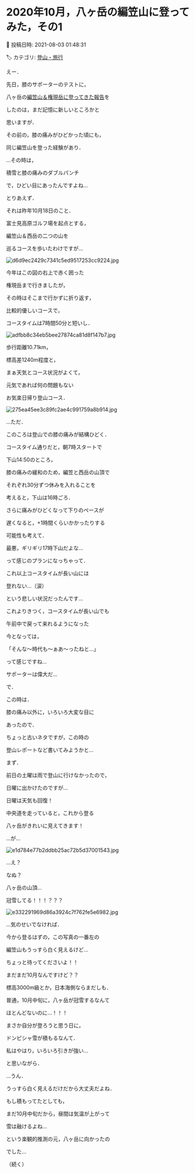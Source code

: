 # 2020年10月，八ヶ岳の編笠山に登ってみた，その1

📅 投稿日時: 2021-08-03 01:48:31

🏷️ カテゴリ: [登山・旅行](c1d637a11a25b457ac978d197adbdafc5.md)

えー．


先日，膝のサポーターのテストに，


八ヶ岳の[編笠山＆権現岳に登ってきた報告](e12c3a3b2ec073c3bbbc740b7eb3764cc.md)を


したのは，まだ記憶に新しいところかと


思いますが．





その前の，膝の痛みがひどかった頃にも，


同じ編笠山を登った経験があり．


…その時は，


積雪と膝の痛みのダブルパンチ


で，ひどい目にあったんですよね…





とりあえず．


それは昨年10月18日のこと．


富士見高原ゴルフ場を起点とする，


編笠山＆西岳の二つの山を


巡るコースを歩いたわけですが…




![d6d9ec2429c7341c5ed9517253cc9224.jpg](images/d6d9ec2429c7341c5ed9517253cc9224.jpg)




今年はこの図の右上で赤く囲った


権現岳まで行きましたが，


その時はそこまで行かずに折り返す，


比較的優しいコースで，


コースタイムは7時間50分と短いし．




![adfbb8c34eb5bee27874ca81d8f147b7.jpg](images/adfbb8c34eb5bee27874ca81d8f147b7.jpg)







歩行距離10.71km，


標高差1240m程度と，


まぁ天気とコース状況がよくて，


元気であれば何の問題もない


お気楽日帰り登山コース．




![275ea45ee3c89fc2ae4c991759a8b914.jpg](images/275ea45ee3c89fc2ae4c991759a8b914.jpg)







…ただ．


このころは登山での膝の痛みが結構ひどく．


コースタイム通りだと，朝7時スタートで


下山14:50のところ，


膝の痛みの緩和のため，編笠と西岳の山頂で


それぞれ30分ずつ休みを入れることを


考えると，下山は16時ごろ．


さらに痛みがひどくなって下りのペースが


遅くなると，+1時間くらいかかったりする


可能性も考えて．


最悪，ギリギリ17時下山だよな…


って感じのプランになっちゃって．





これ以上コースタイムが長い山には


登れない…（涙）


という悲しい状況だったんです…





これよりきつく，コースタイムが長い山でも


午前中で戻って来れるようになった


今となっては，


「そんな～時代も～ぁあ～ったねと…」


って感じですね…


サポーターは偉大だ…





で．


この時は．


膝の痛み以外に，いろいろ大変な目に


あったので．


ちょっと古いネタですが，この時の


登山レポートなど書いてみようかと…





まず．


前日の土曜は雨で登山に行けなかったので，


日曜に出かけたのですが…


日曜は天気も回復！


中央道を走っていると，これから登る


八ヶ岳がきれいに見えてきます！


…が…




![e1d784e77b2ddbb25ac72b5d37001543.jpg](images/e1d784e77b2ddbb25ac72b5d37001543.jpg)







…え？


なぬ？


八ヶ岳の山頂…


冠雪してる！！！？？？




![e332291969d86a3924c7f762fe5e6982.jpg](images/e332291969d86a3924c7f762fe5e6982.jpg)




…気のせいでなければ．


今から登るはずの，この写真の一番左の


編笠山もうっすら白く見えるけど…





ちょっと待ってくださいよ！！


まだまだ10月なんですけど？？


標高3000m級とか，日本海側ならまだしも．


普通，10月中旬に，八ヶ岳が冠雪するなんて


ほとんどないのに…！！！





まさか自分が登ろうと思う日に，


ドンピシャ雪が積もるなんて．


私はやはり，いろいろ引きが強い…


と思いながら．





…うん．


うっすら白く見えるだけだから大丈夫だよね．


もし積もってたとしても，


まだ10月中旬だから，昼間は気温が上がって


雪は融けるよね…


という楽観的推測の元，八ヶ岳に向かったの


でした…


（続く）
